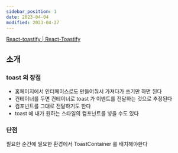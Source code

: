 ```yaml
---
sidebar_position: 1
date: 2023-04-04
modified: 2023-04-27
---
```


[React-toastify | React-Toastify](https://fkhadra.github.io/react-toastify/introduction)

## 소개

### toast 의 장점

- 홈페이지에서 인터페이스로도 만들어줘서 가져다가 쓰기만 하면 된다
- 컨테이너를 두면 컨테이너로 toast 가 이벤트를 전달하는 것으로 추정된다
- 컴포넌트를 그대로 전달하기도 한다
- toast 에 내가 원하는 스타일의 컴포넌트를 넣을 수도 있다

### 단점

필요한 순간에 필요한 환경에서 ToastContainer 를 배치해야한다
